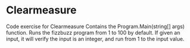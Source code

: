 # Clearmeasure
Code exercise for Clearmeasure
Contains the Program.Main(string[] args) function.
Runs the fizzbuzz program from 1 to 100 by default. If given an input, it will verify the input is an integer, and run from 1 to the input value.

